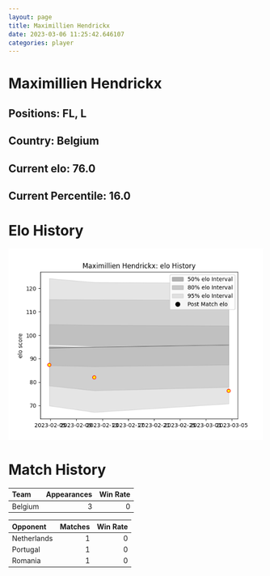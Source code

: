 ```yaml
---  
layout: page  
title: Maximillien Hendrickx  
date: 2023-03-06 11:25:42.646107  
categories: player  
---
```

# Maximillien Hendrickx

## Positions: FL, L

## Country: Belgium

## Current elo: 76.0

## Current Percentile: 16.0

# Elo History


![elo history](history_MaximillienHendrickx.png)
# Match History


| Team    |   Appearances |   Win Rate |
|:--------|--------------:|-----------:|
| Belgium |             3 |          0 |

| Opponent    |   Matches |   Win Rate |
|:------------|----------:|-----------:|
| Netherlands |         1 |          0 |
| Portugal    |         1 |          0 |
| Romania     |         1 |          0 |